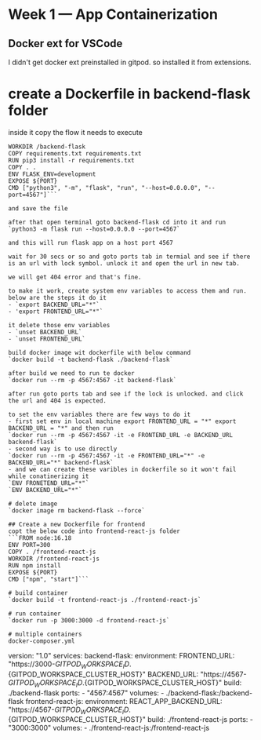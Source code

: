 # Week 1 — App Containerization

## Docker ext for VSCode
I didn't get docker ext preinstalled in gitpod. so installed it from extensions.

# create a Dockerfile in backend-flask folder
inside it copy the flow it needs to execute
```FROM python:3.10-slim-buster
WORKDIR /backend-flask
COPY requirements.txt requirements.txt
RUN pip3 install -r requirements.txt
COPY . .
ENV FLASK_ENV=development
EXPOSE ${PORT}
CMD ["python3", "-m", "flask", "run", "--host=0.0.0.0", "--port=4567"]```

and save the file

after that open terminal goto backend-flask cd into it and run 
`python3 -m flask run --host=0.0.0.0 --port=4567`

and this will run flask app on a host port 4567

wait for 30 secs or so and goto ports tab in termial and see if there is an url with lock symbol. unlock it and open the url in new tab.

we will get 404 error and that's fine.

to make it work, create system env variables to access them and run.
below are the steps it do it
- `export BACKEND_URL="*"`
- 'export FRONTEND_URL="*"`

it delete those env variables
- `unset BACKEND_URL`
- `unset FRONTEND_URL`

build docker image wit dockerfile with below command
`docker build -t backend-flask ./backend-flask`

after build we need to run te docker
`docker run --rm -p 4567:4567 -it backend-flask`

after run goto ports tab and see if the lock is unlocked. and click the url and 404 is expected.

to set the env variables there are few ways to do it
- first set env in local machine export FRONTEND_URL = "*" export BACKEND_URL = "*" and then run
`docker run --rm -p 4567:4567 -it -e FRONTEND_URL -e BACKEND_URL backend-flask`
- second way is to use directly
`docker run --rm -p 4567:4567 -it -e FRONTEND_URL="*" -e BACKEND_URL="*" backend-flask`
- and we can create these varibles in dockerfile so it won't fail while conatinerizing it
`ENV FRONETEND_URL="*"`
`ENV BACKEND_URL="*"`

# delete image
`docker image rm backend-flask --force`

## Create a new Dockerfile for frontend
copt the below code into frontend-react-js folder
```FROM node:16.18
ENV PORT=300
COPY . /frontend-react-js
WORKDIR /frontend-react-js
RUN npm install
EXPOSE ${PORT}
CMD ["npm", "start"]```

# build container
`docker build -t frontend-react-js ./frontend-react-js`

# run container
`docker run -p 3000:3000 -d frontend-react-js`

# multiple containers
docker-composer.yml

```
version: "1.0"
services:
  backend-flask:
    environment:
      FRONTEND_URL: "https://3000-${GITPOD_WORKSPACE_ID}.${GITPOD_WORKSPACE_CLUSTER_HOST}"
      BACKEND_URL: "https://4567-${GITPOD_WORKSPACE_ID}.${GITPOD_WORKSPACE_CLUSTER_HOST}"
    build: ./backend-flask
    ports:
      - "4567:4567"
    volumes:
      - ./backend-flask:/backend-flask
  frontend-react-js:
    environment:
      REACT_APP_BACKEND_URL: "https://4567-${GITPOD_WORKSPACE_ID}.${GITPOD_WORKSPACE_CLUSTER_HOST}"
    build: ./frontend-react-js
    ports:
      - "3000:3000"
    volumes:
      - ./frontend-react-js:/frontend-react-js
```

